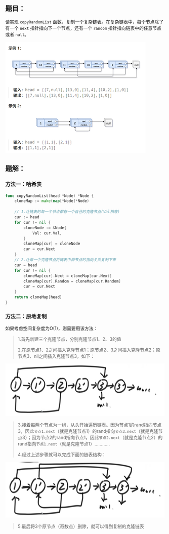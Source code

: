 ## 题目：

请实现 `copyRandomList` 函数，复制一个复杂链表。在复杂链表中，每个节点除了有一个 `next` 指针指向下一个节点，还有一个 `random` 指针指向链表中的任意节点或者 `null`。

<img src="128.随机链表的复制.assets/image-20240223220341614.png" alt="image-20240223220341614" style="zoom:50%;" />

## 题解：

### 方法一：哈希表

```go
func copyRandomList(head *Node) *Node {
    cloneMap := make(map[*Node]*Node)

    // 1.让链表的每一个节点都有一个自己的克隆节点(Val相等)
    cur := head
    for cur != nil {
        cloneNode := &Node{
            Val: cur.Val,
        }
        cloneMap[cur] = cloneNode
        cur = cur.Next
    }
    // 2.让每一个克隆节点将链表中源节点的指向关系复制下来
    cur = head
    for cur != nil {
        cloneMap[cur].Next = cloneMap[cur.Next] 
        cloneMap[cur].Random = cloneMap[cur.Random]
        cur = cur.Next
    }
    return cloneMap[head]
}
```

### 方法二：原地复制

如果考虑空间复杂度为O(1)，则需要用该方法：



> 1.首先新建三个克隆节点，分别克隆节点1、2、3的值
>
> 2.在原节点1、2之间插入克隆节点1；原节点2、3之间插入克隆节点2；原节点3、nil之间插入克隆节点3，如下：

<img src="128.随机链表的复制.assets/image-20230406203353000.png" alt="image-20230406203353000" style="zoom:50%;" />

> 3.接着每两个节点为一组，从头开始遍历链表。因为节点1的rand指向节点3，因此`节点1.next`（就是克隆节点1）的rand指向`节点3.next`（就是克隆节点3）；因为节点2的rand指向节点1，因此`节点2.next`（就是克隆节点2）的rand指向`节点1.next`（就是克隆节点1）…………
>
> 4.经过上述步骤就可以完成下面的链表结构：

<img src="128.随机链表的复制.assets/image-20230406203836889-16807847302723.png" alt="image-20230406203836889" style="zoom:50%;" />

> 5.最后将3个原节点（奇数点）删除，就可以得到复制的克隆链表